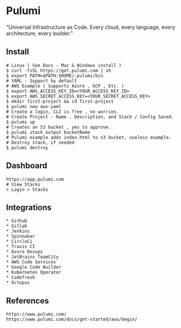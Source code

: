 Pulumi
=======

"Universal Infrastructure as Code. Every cloud, every language, every architecture, every builder."

Install
-------

    # Linux ( See Docs - Mac & Windows install )
    $ curl -fsSL https://get.pulumi.com | sh
    $ export PATH=$PATH:$HOME/.pulumi/bin
    # YAML - Support by default
    # AWS Example ( Supports Azure , GCP , Etc. )
    $ export AWS_ACCESS_KEY_ID=<YOUR_ACCESS_KEY_ID> 
    $ export AWS_SECRET_ACCESS_KEY=<YOUR_SECRET_ACCESS_KEY>
    $ mkdir first-project && cd first-project
    $ pulumi new aws-yaml
    # Create a login, CLI is free , no worries.
    # Create Project - Name . Description, and Stack / Config Saved.
    $ pulumi up 
    # Creates an S3 bucket , yes to approve. 
    $ pulumi stack output bucketName
    # Pulumi example adds index.html to s3 bucket, useless example.
    # Destroy stack, if needed
    $ pulumi destroy

    
Dashboard
----------

    https://app.pulumi.com
    # View Stacks 
    > Login > Stacks

Integrations
------------

    * Github
    * Gitlab
    * Jenkins 
    * Spinnaker
    * CircleCi
    * Travis CI
    * Azure Devops
    * JetBrains TeamCity
    * AWS Code Services
    * Google Code Builder
    * Kubernetes Operator
    * Codefresh
    * Octopus

References
----------

    https://www.pulumi.com/
    https://www.pulumi.com/docs/get-started/aws/begin/


